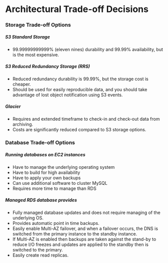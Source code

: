 # Architectural Trade-off Decisions

### Storage Trade-off Options

##### S3 Standard Storage

- 99.99999999999% (eleven nines) durability and 99.99% availability, but is the
  most expensive.

##### S3 Reduced Redundancy Storage (RRS)

- Reduced redundancy durability is 99.99%, but the storage cost is cheaper.
- Should be used for easily reproducible data, and you should take advantage of
  lost object notification using S3 events.

##### Glacier

- Requires and extended timeframe to check-in and check-out data from archiving.
- Costs are significantly reduced compared to S3 storage options.

### Database Trade-off Options

##### Running databases on EC2 instances

- Have to manage the underlying operating system
- Have to build for high availability
- Have to apply your own backups
- Can use additional software to cluster MySQL
- Requires more time to manage than RDS

##### Managed RDS database provides

- Fully managed database updates and does not require managing of the underlying OS.
- Provides automatic point in time backups.
- Easily enable Multi-AZ failover, and when a failover occurs, the DNS is
  switched from the primary instance to the standby instance.
- If Multi-AZ is enabled then backups are taken against the stand-by to reduce
  I/O freezes and updates are applied to the standby then is switched to the
  primary.
- Easily create read replicas.
